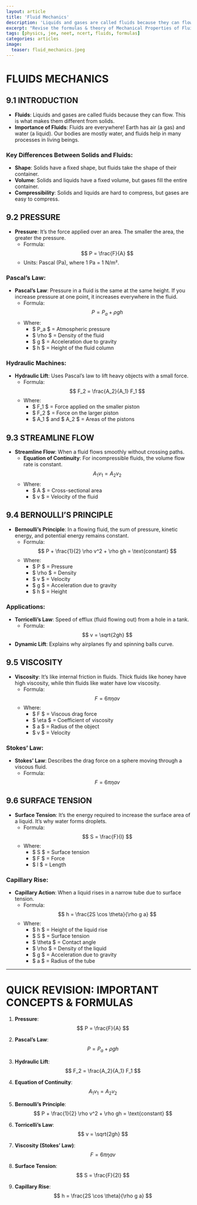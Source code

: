 ```yaml
---
layout: article
title: 'Fluid Mechanics'
description: 'Liquids and gases are called fluids because they can flow. This is what makes them different from solids.'
excerpt: "Revise the formulas & theory of Mechanical Properties of Fluids for JEE and NEET."
tags: [physics, jee, neet, ncert, fluids, formulas]
categories: articles
image:
  teaser: fluid_mechanics.jpeg
---
```


# FLUIDS MECHANICS

## 9.1 INTRODUCTION
- **Fluids**: Liquids and gases are called fluids because they can flow. This is what makes them different from solids.
- **Importance of Fluids**: Fluids are everywhere! Earth has air (a gas) and water (a liquid). Our bodies are mostly water, and fluids help in many processes in living beings.

### Key Differences Between Solids and Fluids:
- **Shape**: Solids have a fixed shape, but fluids take the shape of their container.
- **Volume**: Solids and liquids have a fixed volume, but gases fill the entire container.
- **Compressibility**: Solids and liquids are hard to compress, but gases are easy to compress.

## 9.2 PRESSURE
- **Pressure**: It’s the force applied over an area. The smaller the area, the greater the pressure.
  - Formula: 
    $$
    P = \frac{F}{A}
    $$
  - Units: Pascal (Pa), where 1 Pa = 1 N/m².

### Pascal’s Law:
- **Pascal’s Law**: Pressure in a fluid is the same at the same height. If you increase pressure at one point, it increases everywhere in the fluid.
  - Formula:
    $$
    P = P_a + \rho gh
    $$
  - Where:
    - $ P_a $ = Atmospheric pressure
    - $ \rho $ = Density of the fluid
    - $ g $ = Acceleration due to gravity
    - $ h $ = Height of the fluid column

### Hydraulic Machines:
- **Hydraulic Lift**: Uses Pascal’s law to lift heavy objects with a small force.
  - Formula:
    $$
    F_2 = \frac{A_2}{A_1} F_1
    $$
  - Where:
    - $ F_1 $ = Force applied on the smaller piston
    - $ F_2 $ = Force on the larger piston
    - $ A_1 $ and $ A_2 $ = Areas of the pistons

## 9.3 STREAMLINE FLOW
- **Streamline Flow**: When a fluid flows smoothly without crossing paths.
  - **Equation of Continuity**: For incompressible fluids, the volume flow rate is constant.
    $$
    A_1 v_1 = A_2 v_2
    $$
  - Where:
    - $ A $ = Cross-sectional area
    - $ v $ = Velocity of the fluid

## 9.4 BERNOULLI’S PRINCIPLE
- **Bernoulli’s Principle**: In a flowing fluid, the sum of pressure, kinetic energy, and potential energy remains constant.
  - Formula:
    $$
    P + \frac{1}{2} \rho v^2 + \rho gh = \text{constant}
    $$
  - Where:
    - $ P $ = Pressure
    - $ \rho $ = Density
    - $ v $ = Velocity
    - $ g $ = Acceleration due to gravity
    - $ h $ = Height

### Applications:
- **Torricelli’s Law**: Speed of efflux (fluid flowing out) from a hole in a tank.
  - Formula:
    $$
    v = \sqrt{2gh}
    $$
- **Dynamic Lift**: Explains why airplanes fly and spinning balls curve.

## 9.5 VISCOSITY
- **Viscosity**: It’s like internal friction in fluids. Thick fluids like honey have high viscosity, while thin fluids like water have low viscosity.
  - Formula:
    $$
    F = 6 \pi \eta a v
    $$
  - Where:
    - $ F $ = Viscous drag force
    - $ \eta $ = Coefficient of viscosity
    - $ a $ = Radius of the object
    - $ v $ = Velocity

### Stokes’ Law:
- **Stokes’ Law**: Describes the drag force on a sphere moving through a viscous fluid.
  - Formula:
    $$
    F = 6 \pi \eta a v
    $$

## 9.6 SURFACE TENSION
- **Surface Tension**: It’s the energy required to increase the surface area of a liquid. It’s why water forms droplets.
  - Formula:
    $$
    S = \frac{F}{l}
    $$
  - Where:
    - $ S $ = Surface tension
    - $ F $ = Force
    - $ l $ = Length

### Capillary Rise:
- **Capillary Action**: When a liquid rises in a narrow tube due to surface tension.
  - Formula:
    $$
    h = \frac{2S \cos \theta}{\rho g a}
    $$
  - Where:
    - $ h $ = Height of the liquid rise
    - $ S $ = Surface tension
    - $ \theta $ = Contact angle
    - $ \rho $ = Density of the liquid
    - $ g $ = Acceleration due to gravity
    - $ a $ = Radius of the tube

---

# QUICK REVISION: IMPORTANT CONCEPTS & FORMULAS

1. **Pressure**:
   $$
   P = \frac{F}{A}
   $$

2. **Pascal’s Law**:
   $$
   P = P_a + \rho gh
   $$

3. **Hydraulic Lift**:
   $$
   F_2 = \frac{A_2}{A_1} F_1
   $$

4. **Equation of Continuity**:
   $$
   A_1 v_1 = A_2 v_2
   $$

5. **Bernoulli’s Principle**:
   $$
   P + \frac{1}{2} \rho v^2 + \rho gh = \text{constant}
   $$

6. **Torricelli’s Law**:
   $$
   v = \sqrt{2gh}
   $$

7. **Viscosity (Stokes’ Law)**:
   $$
   F = 6 \pi \eta a v
   $$

8. **Surface Tension**:
   $$
   S = \frac{F}{2l}
   $$

9. **Capillary Rise**:
   $$
   h = \frac{2S \cos \theta}{\rho g a}
   $$
